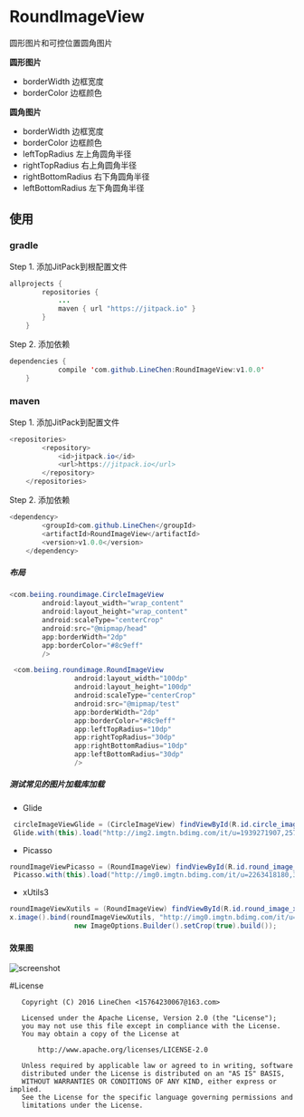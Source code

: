# RoundImageView

圆形图片和可控位置圆角图片

**圆形图片**

 - borderWidth	边框宽度
 - borderColor 	边框颜色

**圆角图片**

 - borderWidth	边框宽度
 - borderColor 	边框颜色
 - leftTopRadius	左上角圆角半径
 - rightTopRadius	右上角圆角半径
 - rightBottomRadius	右下角圆角半径
 - leftBottomRadius		左下角圆角半径

## 使用

### gradle
Step 1. 添加JitPack到根配置文件

```java
allprojects {
		repositories {
			...
			maven { url "https://jitpack.io" }
		}
	}
```


Step 2. 添加依赖

```java
dependencies {
	        compile 'com.github.LineChen:RoundImageView:v1.0.0'
	}
```


### maven
Step 1. 添加JitPack到配置文件

```java
<repositories>
		<repository>
		    <id>jitpack.io</id>
		    <url>https://jitpack.io</url>
		</repository>
	</repositories>
```



Step 2. 添加依赖

```java
<dependency>
	    <groupId>com.github.LineChen</groupId>
	    <artifactId>RoundImageView</artifactId>
	    <version>v1.0.0</version>
	</dependency>
```



##### 布局

```java
<com.beiing.roundimage.CircleImageView
        android:layout_width="wrap_content"
        android:layout_height="wrap_content"
        android:scaleType="centerCrop"
        android:src="@mipmap/head"
        app:borderWidth="2dp"
        app:borderColor="#8c9eff"
        />

```

```java
 <com.beiing.roundimage.RoundImageView
                android:layout_width="100dp"
                android:layout_height="100dp"
                android:scaleType="centerCrop"
                android:src="@mipmap/test"
                app:borderWidth="2dp"
                app:borderColor="#8c9eff"
                app:leftTopRadius="10dp"
                app:rightTopRadius="30dp"
                app:rightBottomRadius="10dp"
                app:leftBottomRadius="30dp"
                />

```


##### 测试常见的图片加载库加载

- Glide

```java
 circleImageViewGlide = (CircleImageView) findViewById(R.id.circle_image_glide);
 Glide.with(this).load("http://img2.imgtn.bdimg.com/it/u=1939271907,257307689&fm=21&gp=0.jpg").into(circleImageViewGlide);

```

- Picasso

```java
roundImageViewPicasso = (RoundImageView) findViewById(R.id.round_image_picasso);
 Picasso.with(this).load("http://img0.imgtn.bdimg.com/it/u=2263418180,3668836868&fm=206&gp=0.jpg").fit().into(roundImageViewPicasso);

```

- xUtils3

```java
roundImageViewXutils = (RoundImageView) findViewById(R.id.round_image_xutils);
x.image().bind(roundImageViewXutils, "http://img0.imgtn.bdimg.com/it/u=2263418180,3668836868&fm=206&gp=0.jpg",
                new ImageOptions.Builder().setCrop(true).build());

```


#### 效果图

![screenshot](https://github.com/LineChen/RoundImageView/blob/master/screenshot/screenshot.png)



#License

```
   Copyright (C) 2016 LineChen <15764230067@163.com>

   Licensed under the Apache License, Version 2.0 (the "License");
   you may not use this file except in compliance with the License.
   You may obtain a copy of the License at

       http://www.apache.org/licenses/LICENSE-2.0

   Unless required by applicable law or agreed to in writing, software
   distributed under the License is distributed on an "AS IS" BASIS,
   WITHOUT WARRANTIES OR CONDITIONS OF ANY KIND, either express or implied.
   See the License for the specific language governing permissions and
   limitations under the License.
```











